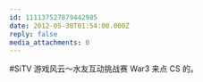 ```yaml
---
id: 111137527879442985
date: 2012-05-30T01:54:00.000Z
reply: false
media_attachments: 0
---
```


#SiTV 游戏风云～水友互动挑战赛 War3 来点 CS 的。 ​​​​

